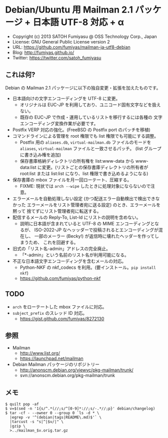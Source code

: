 Debian/Ubuntu 用 Mailman 2.1 パッケージ + 日本語 UTF-8 対応 + α
======================================================================

  * Copyright (c) 2013 SATOH Fumiyasu @ OSS Technology Corp., Japan
  * License: GNU General Public License version 2
  * URL: <https://github.com/fumiyas/mailman-ja-utf8-debian>
  * Blog: <http://fumiyas.github.io/>
  * Twitter: <https://twitter.com/satoh_fumiyasu>

これは何?
----------------------------------------------------------------------

Debian の Mailman 2.1 パッケージに以下の独自変更・拡張を加えたものです。

  * 日本語向けの文字エンコーディングを UTF-8 に変更。
    * オリジナルは EUC-JP を利用しており、ユニコード固有文字などを扱えない。
    * 既存の EUC-JP で作成・運用しているリストを移行するには各種の
      文字エンコーディング変換作業が必要です。
  * Postfix VERP 対応の強化。(FreeBSD の Postfix port のパッチを移植)
  * コマンドラインによる管理を root 権限でも list 権限でも可能にする調整。
    * Postfix 用の `aliases.db`, `virtual-mailman.db` ファイルのモードを
      `aliases`, `virtual-mailman` ファイルと一致させるパッチ。
      (list グループに書き込み権を追加)
    * 保存書庫格納ディレクトリの所有権を list:www-data から www-data:list
      に変更。(リストごとの保存書庫ディレクトリの所有者が root:list または
      list:list になり、list 権限で書き込めるようになる)
  * 保存書庫の mbox ファイルを月一回ローテート、圧縮する。
    * FIXME: 現状では `arch --wipe` したときに処理対象にならないので注意。
  * エラーメールを自動処理しない設定 (かつ配送エラー自動検出で検出できなかった
    エラーメールをリスト管理者宛に送る設定) のとき、エラーメールを黙って
    捨てずにリスト管理者宛に転送する。
  * 配信するメールの Reply-To, List-Id にリストの説明を含めない。
    * 説明に日本語が含まれていると UTF-8 の MIME エンコーディングとなるが、
      ISO-2022-JP なヘッッダーで投稿されるとエンコーディングが混在し、
      一部のメーラー (Becky!) が返信時に壊れたヘッダーを作ってしまうため、
      これを回避する。
  * 旧式の「リスト名-admin」アドレスの完全廃止。
    * 「\*-admin」という名前のリスト名が利用可能になる。
  * 不正な日本語文字エンコーディングを含むメールの対応。
    * Python-NKF の nkf_codecs を利用。(要インストール。`pip install nkf`)
    * https://github.com/fumiyas/python-nkf

TODO
----------------------------------------------------------------------

  * `arch` をローテートした mbox ファイルに対応。
  * `subject_prefix` のスレッド ID 対応。
    * https://gist.github.com/fumiyas/8272130

参照
----------------------------------------------------------------------

  * Mailman
    * http://www.list.org/
    * https://launchpad.net/mailman
  * Debian Mailman パッケージのリポジトリー
    * http://anonscm.debian.org/viewvc/pkg-mailman/trunk/
    * svn://anonscm.debian.org/pkg-mailman/trunk

メモ
----------------------------------------------------------------------

``` console
$ quilt pop -af
$ v=$(sed -n '1{s/^.*(//;s/^[0-9]*://;s/-.*//;p}' debian/changelog)
$ tar -cf - --owner 0 --group 0 `ls -d * \
  |egrep -v '^(debian|tags|README\.md)$'` \
  |tarcust -s "s|^|$v/|" \
  |gzip \
  >../mailman_$v.orig.tar.gz
```

